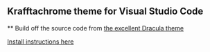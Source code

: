 ## Krafftachrome theme for Visual Studio Code

** Build off the source code from [the excellent Dracula theme](https://github.com/dracula/dracula-theme)

[Install instructions here](https://github.com/fonsecapeter/krafftachrome_visual_studio_code/INSTALL.md)